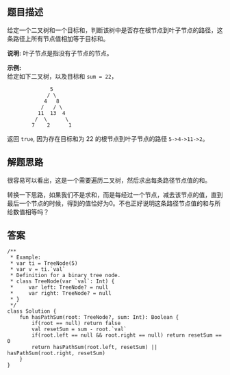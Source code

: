 ## 题目描述

给定一个二叉树和一个目标和，判断该树中是否存在根节点到叶子节点的路径，这条路径上所有节点值相加等于目标和。

**说明:** 叶子节点是指没有子节点的节点。

**示例:**  
给定如下二叉树，以及目标和 ``sum = 22``，


```
              5
             / \
            4   8
           /   / \
          11  13  4
         /  \      \
        7    2      1

```
返回 ``true``, 因为存在目标和为 22 的根节点到叶子节点的路径 ``5->4->11->2``。


## 解题思路

很容易可以看出，这是一个需要遍历二叉树，然后求出每条路径节点值的和。

转换一下思路，如果我们不是求和，而是每经过一个节点，减去该节点的值，直到最后一个节点的时候，得到的值恰好为0。不也正好说明这条路径节点值的和与所给数值相等吗？

## 答案


```
/**
 * Example:
 * var ti = TreeNode(5)
 * var v = ti.`val`
 * Definition for a binary tree node.
 * class TreeNode(var `val`: Int) {
 *     var left: TreeNode? = null
 *     var right: TreeNode? = null
 * }
 */
class Solution {
    fun hasPathSum(root: TreeNode?, sum: Int): Boolean {
        if(root == null) return false
        val resetSum = sum - root.`val`
        if(root.left == null && root.right == null) return resetSum == 0
        return hasPathSum(root.left, resetSum) || hasPathSum(root.right, resetSum)
    }
}
```
